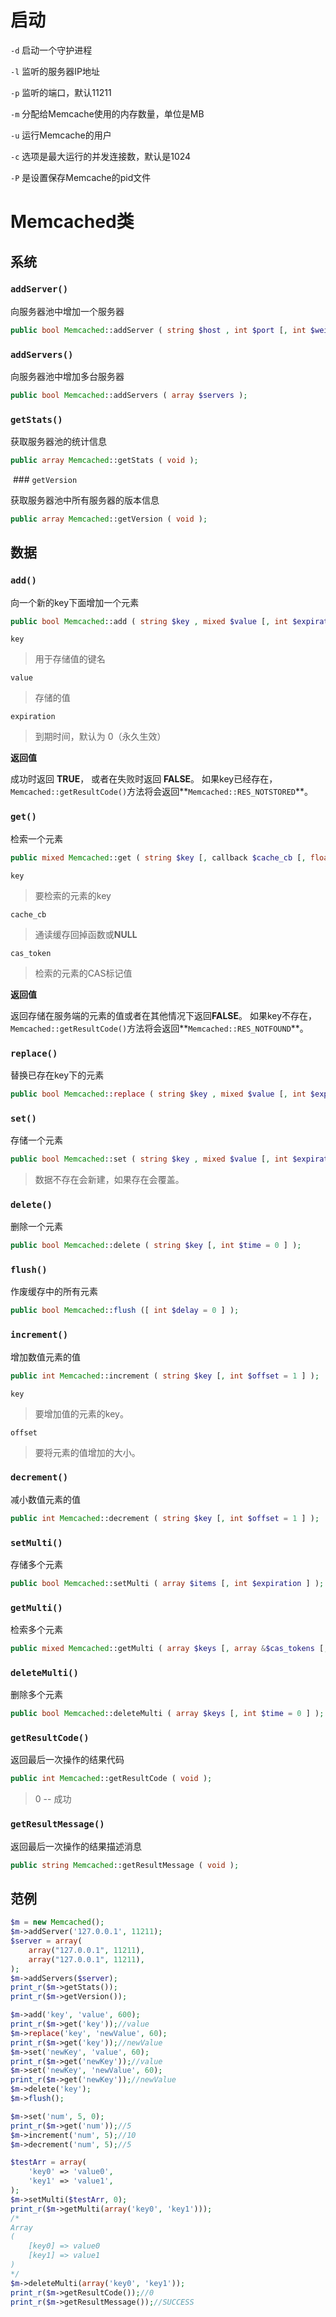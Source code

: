 # 启动

`-d` 启动一个守护进程

`-l` 监听的服务器IP地址

`-p` 监听的端口，默认11211

`-m` 分配给Memcache使用的内存数量，单位是MB

`-u` 运行Memcache的用户

`-c` 选项是最大运行的并发连接数，默认是1024

`-P` 是设置保存Memcache的pid文件



# Memcached类

## 系统

### `addServer()`

向服务器池中增加一个服务器

```php
public bool Memcached::addServer ( string $host , int $port [, int $weight = 0 ] );
```

### `addServers()`

向服务器池中增加多台服务器

```php
public bool Memcached::addServers ( array $servers );
```

### `getStats()`

获取服务器池的统计信息

```php
public array Memcached::getStats ( void );
```

 ### `getVersion`

获取服务器池中所有服务器的版本信息

```php
public array Memcached::getVersion ( void );
```

## 数据

### `add()`

向一个新的key下面增加一个元素

```php
public bool Memcached::add ( string $key , mixed $value [, int $expiration ] );
```

`key`

> 用于存储值的键名

`value`

> 存储的值

`expiration`

> 到期时间，默认为 0（永久生效）

**返回值**

成功时返回 **TRUE**， 或者在失败时返回 **FALSE**。 如果key已经存在，`Memcached::getResultCode()`方法将会返回**`Memcached::RES_NOTSTORED`**。

### `get()`

检索一个元素

```php
public mixed Memcached::get ( string $key [, callback $cache_cb [, float &$cas_token ]] );
```

`key`

> 要检索的元素的key

`cache_cb`

> 通读缓存回掉函数或**NULL**

`cas_token`

> 检索的元素的CAS标记值

**返回值**

返回存储在服务端的元素的值或者在其他情况下返回**FALSE**。 如果key不存在，`Memcached::getResultCode()`方法将会返回**`Memcached::RES_NOTFOUND`**。

### `replace()`

替换已存在key下的元素

```php
public bool Memcached::replace ( string $key , mixed $value [, int $expiration ] );
```

### `set()`

存储一个元素

```php
public bool Memcached::set ( string $key , mixed $value [, int $expiration ] );
```

> 数据不存在会新建，如果存在会覆盖。

### `delete()`

删除一个元素

```php
public bool Memcached::delete ( string $key [, int $time = 0 ] );
```

### `flush()`

作废缓存中的所有元素

```php
public bool Memcached::flush ([ int $delay = 0 ] );
```

### `increment()`

增加数值元素的值

```php
public int Memcached::increment ( string $key [, int $offset = 1 ] );
```

`key`

> 要增加值的元素的key。

`offset`

> 要将元素的值增加的大小。

### `decrement()`

减小数值元素的值

```php
public int Memcached::decrement ( string $key [, int $offset = 1 ] );
```

### `setMulti()`

存储多个元素

```php
public bool Memcached::setMulti ( array $items [, int $expiration ] );
```

### `getMulti()`

检索多个元素

```php
public mixed Memcached::getMulti ( array $keys [, array &$cas_tokens [, int $flags ]] );
```

### `deleteMulti()`

删除多个元素

```php
public bool Memcached::deleteMulti ( array $keys [, int $time = 0 ] );
```

### `getResultCode()`

返回最后一次操作的结果代码

```php
public int Memcached::getResultCode ( void );
```

> 0 -- 成功

### `getResultMessage()`

返回最后一次操作的结果描述消息

```php
public string Memcached::getResultMessage ( void );
```

## 范例

```php
$m = new Memcached();
$m->addServer('127.0.0.1', 11211);
$server = array(
    array("127.0.0.1", 11211),
    array("127.0.0.1", 11211),
);
$m->addServers($server);
print_r($m->getStats());
print_r($m->getVersion());

$m->add('key', 'value', 600);
print_r($m->get('key'));//value
$m->replace('key', 'newValue', 60);
print_r($m->get('key'));//newValue
$m->set('newKey', 'value', 60);
print_r($m->get('newKey'));//value
$m->set('newKey', 'newValue', 60);
print_r($m->get('newKey'));//newValue
$m->delete('key');
$m->flush();

$m->set('num', 5, 0);
print_r($m->get('num'));//5
$m->increment('num', 5);//10
$m->decrement('num', 5);//5

$testArr = array(
    'key0' => 'value0',
    'key1' => 'value1',
);
$m->setMulti($testArr, 0);
print_r($m->getMulti(array('key0', 'key1')));
/*
Array
(
    [key0] => value0
    [key1] => value1
)
*/
$m->deleteMulti(array('key0', 'key1'));
print_r($m->getResultCode());//0
print_r($m->getResultMessage());//SUCCESS
```